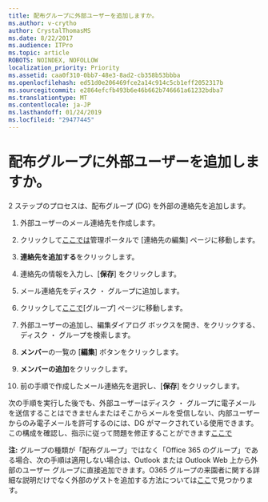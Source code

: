 ```yaml
---
title: 配布グループに外部ユーザーを追加しますか。
ms.author: v-crytho
author: CrystalThomasMS
ms.date: 8/22/2017
ms.audience: ITPro
ms.topic: article
ROBOTS: NOINDEX, NOFOLLOW
localization_priority: Priority
ms.assetid: caa0f310-0bb7-48e3-8ad2-cb358b53bbba
ms.openlocfilehash: ed51d0e206469fce2a14c914c5cb1eff2052317b
ms.sourcegitcommit: e2864efcfb493b6e46b662b746661a61232bdba7
ms.translationtype: MT
ms.contentlocale: ja-JP
ms.lasthandoff: 01/24/2019
ms.locfileid: "29477445"
---
```

# <a name="adding-external-users-to-a-distribution-group"></a>配布グループに外部ユーザーを追加しますか。

2 ステップのプロセスは、配布グループ (DG) を外部の連絡先を追加します。
  
1. 外部ユーザーのメール連絡先を作成します。
    
1. クリックして[ここでは](https://support.office.com/article/https://portal.office.com/adminportal/home.aspx#/Contact)管理ポータルで [連絡先の編集] ページに移動します。 
    
2. **連絡先を追加する**をクリックします。
    
3. 連絡先の情報を入力し、[**保存**] をクリックします。
    
2. メール連絡先をディスク ・ グループに追加します。
    
1. クリックして[ここで](https://support.office.com/article/https://portal.office.com/adminportal/home.aspx#/groups)[グループ] ページに移動します。 
    
2. 外部ユーザーの追加し、編集ダイアログ ボックスを開き、をクリックする、ディスク ・ グループを検索します。
    
3. **メンバー**の一覧の [**編集**] ボタンをクリックします。 
    
4. **メンバーの追加**をクリックします。
    
5. 前の手順で作成したメール連絡先を選択し、[**保存**] をクリックします。
    
次の手順を実行した後でも、外部ユーザーはディスク ・ グループに電子メールを送信することはできませんまたはそこからメールを受信しない、内部ユーザーからのみ電子メールを許可するのには、DG がマークされている使用できます。この構成を確認し、指示に従って問題を修正することができます[ここで](https://support.office.com/article/https://support.office.com/article/Fix-email-delivery-issues-for-error-code-5-7-133-in-Office-365-991abc19-7756-438f-abcb-39f69b80f284.aspx)
  
 **注:** グループの種類が「配布グループ」ではなく「Office 365 のグループ」である場合、次の手順は適用しない場合は、Outlook または Outlook Web 上から外部のユーザー グループに直接追加できます。O365 グループの来園者に関する詳細な説明だけでなく外部のゲストを追加する方法については[ここ](https://support.office.com/article/https://support.office.com/article/Guest-access-in-Office-365-Groups-bfc7a840-868f-4fd6-a390-f347bf51aff6.aspx)で見つかります。
  

